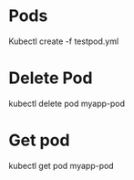 # Pods
Kubectl create -f testpod.yml

# Delete Pod
kubectl delete pod myapp-pod

# Get pod
kubectl get pod myapp-pod

